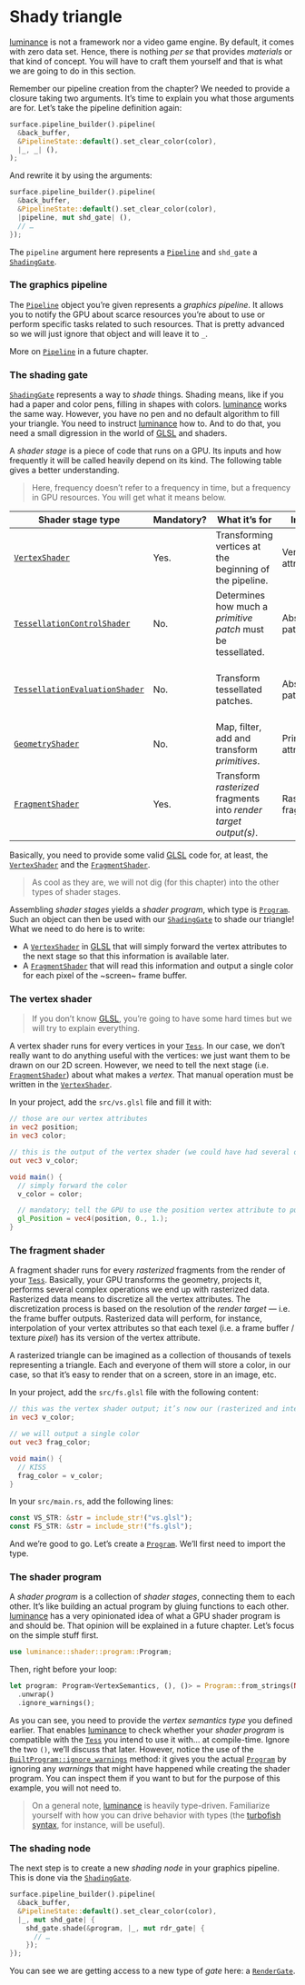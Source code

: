 # Shady triangle

[luminance] is not a framework nor a video game engine. By default, it comes with zero data set.
Hence, there is nothing _per se_ that provides _materials_ or that kind of concept. You will have
to craft them yourself and that is what we are going to do in this section.

Remember our pipeline creation from the chapter? We needed to provide a closure taking two
arguments. It’s time to explain you what those arguments are for. Let’s take the pipeline
definition again:

```rust
surface.pipeline_builder().pipeline(
  &back_buffer,
  &PipelineState::default().set_clear_color(color),
  |_, _| (),
);
```

And rewrite it by using the arguments:

```rust
surface.pipeline_builder().pipeline(
  &back_buffer,
  &PipelineState::default().set_clear_color(color),
  |pipeline, mut shd_gate| (),
  // …
});
```

The `pipeline` argument here represents a [`Pipeline`] and `shd_gate` a [`ShadingGate`].

### The graphics pipeline

The [`Pipeline`] object you’re given represents a _graphics pipeline_. It allows you to notify
the GPU about scarce resources you’re about to use or perform specific tasks related to such
resources. That is pretty advanced so we will just ignore that object and will leave it to `_`.

More on [`Pipeline`] in a future chapter.

### The shading gate

[`ShadingGate`] represents a way to _shade_ things. Shading means, like if you had a paper and color
pens, filling in shapes with colors. [luminance] works the same way. However, you have no pen and no
default algorithm to fill your triangle. You need to instruct [luminance] how to. And to do that,
you need a small digression in the world of [GLSL] and shaders.

A _shader stage_ is a piece of code that runs on a GPU. Its inputs and how frequently it will be
called heavily depend on its kind. The following table gives a better understanding.

> Here, frequency doesn’t refer to a frequency in time, but a frequency in GPU resources. You will
> get what it means below.

| Shader stage type                | Mandatory? | What it’s for                                                    | Inputs                | Running frequency                                                                                                              |
| -------------------------------- | ---------- | ---------------------------------------------------------------- | --------------------- | ------------------------------------------------------------------------------------------------------------------------------ |
| [`VertexShader`]                 | Yes.       | Transforming vertices at the beginning of the pipeline.          | Vertex attributes.    | Once for every vertices that define our [`Tess`].                                                                              |
| [`TessellationControlShader`]    | No.        | Determines how much a _primitive patch_ must be tessellated.     | Abstract patches.     | At least once for every _abstract patches_ flowing from the [`VertexShader`].                                                  |
| [`TessellationEvaluationShader`] | No.        | Transform tessellated patches.                                   | Abstract patches.     | At least once for every _abstract patches_ flowing from the _tessellator_ that has followed the [`TessellationControlShader`]. |
| [`GeometryShader`]               | No.        | Map, filter, add and transform _primitives_.                     | Primitive attributes. | Once for each primitive patch flowing out from either the [`VertexShader`] or [`TessellationEvaluationShader`].                |
| [`FragmentShader`]               | Yes.       | Transform _rasterized_ fragments into _render target output(s)_. | Rasterized fragment.  | Once for each fragments rasterized from the previous stages.                                                                   |

Basically, you need to provide some valid [GLSL] code for, at least, the [`VertexShader`] and the
[`FragmentShader`].

> As cool as they are, we will not dig (for this chapter) into the other types of shader stages.

Assembling _shader stages_ yields a _shader program_, which type is [`Program`]. Such an object
can then be used with our [`ShadingGate`] to shade our triangle! What we need to do here is to
write:

  - A [`VertexShader`] in [GLSL] that will simply forward the vertex attributes to the next stage
    so that this information is available later.
  - A [`FragmentShader`] that will read this information and output a single color for each pixel
    of the ~screen~ frame buffer.

### The vertex shader

> If you don’t know [GLSL], you’re going to have some hard times but we will try to explain
> everything.

A vertex shader runs for every vertices in your [`Tess`]. In our case, we don’t really want to do
anything useful with the vertices: we just want them to be drawn on our 2D screen. However, we need
to tell the next stage (i.e. [`FragmentShader`]) about what makes a _vertex_. That manual operation
must be written in the [`VertexShader`].

In your project, add the `src/vs.glsl` file and fill it with:

```glsl
// those are our vertex attributes
in vec2 position;
in vec3 color;

// this is the output of the vertex shader (we could have had several ones)
out vec3 v_color;

void main() {
  // simply forward the color
  v_color = color;

  // mandatory; tell the GPU to use the position vertex attribute to put the vertex in space
  gl_Position = vec4(position, 0., 1.);
}
```

### The fragment shader

A fragment shader runs for every _rasterized_ fragments from the render of your [`Tess`]. Basically,
your GPU transforms the geometry, projects it, performs several complex operations we end up with
rasterized data. Rasterized data means to discretize all the vertex attributes. The discretization
process is based on the resolution of the _render target_ — i.e. the frame buffer outputs.
Rasterized data will perform, for instance, interpolation of your vertex attributes so that each
texel (i.e. a frame buffer / texture _pixel_) has its version of the vertex attribute.

A rasterized triangle can be imagined as a collection of thousands of texels representing a
triangle. Each and everyone of them will store a color, in our case, so that it’s easy to render
that on a screen, store in an image, etc.

In your project, add the `src/fs.glsl` file with the following content:

```glsl
// this was the vertex shader output; it’s now our (rasterized and interpolated) input!
in vec3 v_color;

// we will output a single color
out vec3 frag_color;

void main() {
  // KISS
  frag_color = v_color;
}
```

In your `src/main.rs`, add the following lines:

```rust
const VS_STR: &str = include_str!("vs.glsl");
const FS_STR: &str = include_str!("fs.glsl");
```

And we’re good to go. Let’s create a [`Program`]. We’ll first need to import the type.

### The shader program

A _shader program_ is a collection of _shader stages_, connecting them to each other. It’s like
building an actual program by gluing functions to each other. [luminance] has a very opinionated
idea of what a GPU shader program is and should be. That opinion will be explained in a future
chapter. Let’s focus on the simple stuff first.

```rust
use luminance::shader::program::Program;
```

Then, right before your loop:

```rust
let program: Program<VertexSemantics, (), ()> = Program::from_strings(None, VS_STR, None, FS_STR)
  .unwrap()
  .ignore_warnings();
```

As you can see, you need to provide the _vertex semantics type_ you defined earlier. That enables
[luminance] to check whether your _shader program_ is compatible with the [`Tess`] you intend to use
it with… at compile-time. Ignore the two `()`, we’ll discuss that later. However, notice the use
of the [`BuiltProgram::ignore_warnings`] method: it gives you the actual [`Program`] by ignoring any
_warnings_ that might have happened while creating the shader program. You can inspect them if you
want to but for the purpose of this example, you will not need to.

> On a general note, [luminance] is heavily type-driven. Familiarize yourself with how you can
> drive behavior with types (the [turbofish syntax], for instance, will be useful).

### The shading node

The next step is to create a new _shading node_ in your graphics pipeline. This is done via the
[`ShadingGate`].

```rust
surface.pipeline_builder().pipeline(
  &back_buffer,
  &PipelineState::default().set_clear_color(color),
  |_, mut shd_gate| {
    shd_gate.shade(&program, |_, mut rdr_gate| {
      // …
    });
});
```

You can see we are getting access to a new type of _gate_ here: a [`RenderGate`].

[luminance]: https://crates.io/crates/luminance
[luminance-derive]: https://crates.io/crates/luminance-derive
[`Vertex`]: https://docs.rs/luminance/latest/luminance/vertex/trait.Vertex.html
[`Semantics`]: https://docs.rs/luminance/latest/luminance/vertex/trait.Semantics.html
[`Copy`]: https://doc.rust-lang.org/std/marker/trait.Copy.html
[`Clone`]: https://doc.rust-lang.org/std/clone/trait.Clone.html
[`Debug`]: https://doc.rust-lang.org/std/fmt/trait.Debug.html
[`VertexAttrib`]: https://docs.rs/luminance/latest/luminance/vertex/trait.VertexAttrib.html
[`HasSemantics`]: https://docs.rs/luminance/latest/luminance/vertex/trait.HasSemantics.html
[`Tess`]: https://docs.rs/luminance/latest/luminance/tess/struct.Tess.html
[`TessBuilder`]: https://docs.rs/luminance/latest/luminance/tess/struct.TessBuilder.html
[`Mode`]: https://docs.rs/luminance/latest/luminance/tess/enum.Mode.html
[`Mode::Point`]: https://docs.rs/luminance/latest/luminance/tess/enum.Mode.html#variant.Point
[`Pipeline`]: https://docs.rs/luminance/latest/luminance/pipeline/struct.Pipeline.html
[`ShadingGate`]: https://docs.rs/luminance/latest/luminance/pipeline/struct.ShadingGate.html
[GLSL]: https://www.khronos.org/opengl/wiki/Core_Language_(GLSL)
[`TessellationControlShader`]: https://docs.rs/luminance/latest/luminance/shader/stage/enum.Type.html#variant.TessellationControlShader
[`TessellationEvaluationShader`]: https://docs.rs/luminance/latest/luminance/shader/stage/enum.Type.html#variant.TessellationEvaluationShader
[`VertexShader`]: https://docs.rs/luminance/latest/luminance/shader/stage/enum.Type.html#variant.VertexShader
[`GeometryShader`]: https://docs.rs/luminance/latest/luminance/shader/stage/enum.Type.html#variant.GeometryShader
[`FragmentShader`]: https://docs.rs/luminance/latest/luminance/shader/stage/enum.Type.html#variant.FragmentShader
[`Program`]: https://docs.rs/luminance/latest/luminance/shader/program/struct.Program.html
[`BuiltProgram::ignore_warnings`]: https://docs.rs/luminance/latest/luminance/shader/program/struct.BuiltProgram.html#method.ignore_warnings
[turbofish syntax]: https://doc.rust-lang.org/1.30.0/book/first-edition/generics.html
[`RenderGate`]: https://docs.rs/luminance/latest/luminance/pipeline/struct.RenderGate.html
[`RenderState`]: https://docs.rs/luminance/latest/luminance/render_state/struct.RenderState.html
[`TessGate`]: https://docs.rs/luminance/latest/luminance/pipeline/struct.TessGate.html
[`TessSlice`]: https://docs.rs/luminance/latest/luminance/tess/struct.TessSlice.html
[`TessSliceIndex`]: https://docs.rs/luminance/latest/luminance/tess/struct.TessSliceIndex.html

